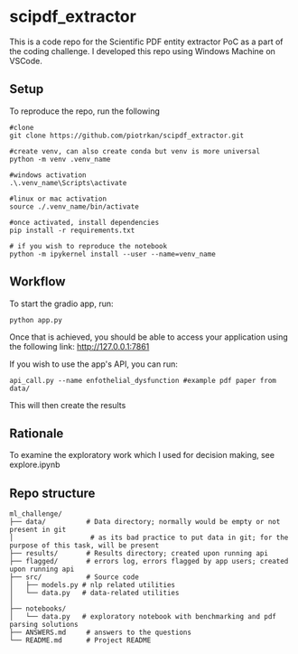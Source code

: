 # scipdf_extractor
This is a code repo for the Scientific PDF entity extractor PoC as a part of the coding challenge. I developed this repo using Windows Machine on VSCode.

## Setup
To reproduce the repo, run the following
~~~
#clone
git clone https://github.com/piotrkan/scipdf_extractor.git

#create venv, can also create conda but venv is more universal
python -m venv .venv_name

#windows activation
.\.venv_name\Scripts\activate

#linux or mac activation
source ./.venv_name/bin/activate

#once activated, install dependencies
pip install -r requirements.txt

# if you wish to reproduce the notebook
python -m ipykernel install --user --name=venv_name

~~~

## Workflow

To start the gradio app, run:
~~~
python app.py
~~~

Once that is achieved, you should be able to access your application using the following link:  http://127.0.0.1:7861

If you wish to use the app's API,  you can run: 

~~~
api_call.py --name enfothelial_dysfunction #example pdf paper from data/
~~~

This will then create the results 

## Rationale

To examine the exploratory work which I used for decision making, see explore.ipynb


## Repo structure
~~~
ml_challenge/
├── data/          # Data directory; normally would be empty or not present in git 
│                   # as its bad practice to put data in git; for the purpose of this task, will be present
├── results/       # Results directory; created upon running api 
├── flagged/       # errors log, errors flagged by app users; created upon running api 
├── src/           # Source code
│   ├── models.py # nlp related utilities
│   └── data.py   # data-related utilities
│
├── notebooks/
│   └── data.py   # exploratory notebook with benchmarking and pdf parsing solutions  
├── ANSWERS.md     # answers to the questions
└── README.md      # Project README
~~~